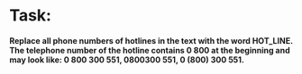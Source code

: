 # Task:

#### Replace all phone numbers of hotlines in the text with the word HOT_LINE. The telephone number of the hotline contains 0 800 at the beginning and may look like: 0 800 300 551, 0800300 551, 0 (800) 300 551.
